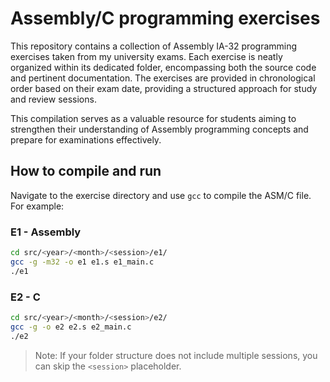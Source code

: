 # Assembly/C programming exercises

This repository contains a collection of Assembly IA-32 programming exercises taken from my university exams. Each exercise is neatly organized within its dedicated folder, encompassing both the source code and pertinent documentation.
The exercises are provided in chronological order based on their exam date, providing a structured approach for study and review sessions.

This compilation serves as a valuable resource for students aiming to strengthen their understanding of Assembly programming concepts and prepare for examinations effectively.

## How to compile and run

Navigate to the exercise directory and use `gcc` to compile the ASM/C file. For example:

### E1 - Assembly

```sh
cd src/<year>/<month>/<session>/e1/
gcc -g -m32 -o e1 e1.s e1_main.c
./e1
```

### E2 - C

```sh
cd src/<year>/<month>/<session>/e2/
gcc -g -o e2 e2.s e2_main.c
./e2
```
> Note: If your folder structure does not include multiple sessions, you can skip the `<session>` placeholder.

